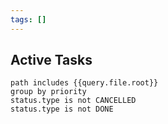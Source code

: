 ```yaml
---
tags: []
---
```


## Active Tasks
```tasks
path includes {{query.file.root}}
group by priority
status.type is not CANCELLED
status.type is not DONE
```

